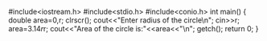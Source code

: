 #include<iostream.h>
#include<stdio.h>
#include<conio.h>
int main()
{
     double area=0,r;
     clrscr();
     cout<<"Enter radius of the circle\n";
     cin>>r;
     area=3.14*r*r;
     cout<<"Area of the circle is:"<<area<<"\n";
     getch();
     return 0;
}
